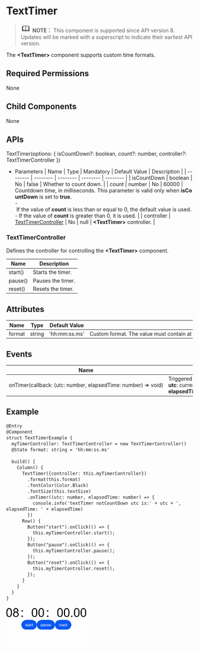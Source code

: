 # TextTimer


> ![icon-note.gif](public_sys-resources/icon-note.gif) **NOTE：**
> This component is supported since API version 8. Updates will be marked with a superscript to indicate their earliest API version.


The **&lt;TextTimer&gt;** component supports custom time formats.


## Required Permissions

None


## Child Components

None


## APIs

TextTimer(options: { isCountDown?: boolean, count?: number, controller?: TextTimerController })

- Parameters
    | Name | Type | Mandatory | Default&nbsp;Value | Description | 
  | -------- | -------- | -------- | -------- | -------- |
  | isCountDown | boolean | No | false | Whether&nbsp;to&nbsp;count&nbsp;down. | 
  | count | number | No | 60000 | Countdown&nbsp;time,&nbsp;in&nbsp;milliseconds.&nbsp;This&nbsp;parameter&nbsp;is&nbsp;valid&nbsp;only&nbsp;when&nbsp;**isCountDown**&nbsp;is&nbsp;set&nbsp;to&nbsp;**true**.<br/>-&nbsp;If&nbsp;the&nbsp;value&nbsp;of&nbsp;**count**&nbsp;is&nbsp;less&nbsp;than&nbsp;or&nbsp;equal&nbsp;to&nbsp;0,&nbsp;the&nbsp;default&nbsp;value&nbsp;is&nbsp;used.<br/>-&nbsp;If&nbsp;the&nbsp;value&nbsp;of&nbsp;**count**&nbsp;is&nbsp;greater&nbsp;than&nbsp;0,&nbsp;it&nbsp;is&nbsp;used. | 
  | controller | [TextTimerController](#texttimercontroller) | No | null | **&lt;TextTimer&gt;**&nbsp;controller. | 


### TextTimerController

Defines the controller for controlling the **&lt;TextTimer&gt;** component.

  | Name | Description | 
| -------- | -------- |
| start() | Starts&nbsp;the&nbsp;timer. | 
| pause() | Pauses&nbsp;the&nbsp;timer. | 
| reset() | Resets&nbsp;the&nbsp;timer. | 


## Attributes

  | Name | Type | Default&nbsp;Value | Description | 
| -------- | -------- | -------- | -------- |
| format | string | 'hh:mm:ss.ms' | Custom&nbsp;format.&nbsp;The&nbsp;value&nbsp;must&nbsp;contain&nbsp;at&nbsp;least&nbsp;one&nbsp;of&nbsp;the&nbsp;following&nbsp;keywords:&nbsp;**hh**,&nbsp;**mm**,&nbsp;**ss**,&nbsp;and&nbsp;**ms**. | 


## Events

  | Name | Description | 
| -------- | -------- |
| onTimer(callback:&nbsp;(utc:&nbsp;number,&nbsp;elapsedTime:&nbsp;number)&nbsp;=&gt;&nbsp;void) | Triggered&nbsp;when&nbsp;the&nbsp;time&nbsp;text&nbsp;changes.<br/>**utc**:&nbsp;currently&nbsp;displayed&nbsp;time,&nbsp;in&nbsp;milliseconds.<br/>**elapsedTime**:&nbsp;elapsed&nbsp;time&nbsp;of&nbsp;the&nbsp;timer,&nbsp;in&nbsp;milliseconds. | 


## Example


```
@Entry
@Component
struct TextTimerExample {
  myTimerController: TextTimerController = new TextTimerController()
  @State format: string = 'hh:mm:ss.ms'

  build() {
    Column() {
      TextTimer({controller: this.myTimerController})
        .format(this.format)
        .fontColor(Color.Black)
        .fontSize(this.textSize)
        .onTimer((utc: number, elapsedTime: number) => {
          console.info('textTimer notCountDown utc is:' + utc + ', elapsedTime: ' + elapsedTime)
        })
      Row() {
        Button("start").onClick(() => {
          this.myTimerController.start();
        });
        Button("pause").onClick(() => {
          this.myTimerController.pause();
        });
        Button("reset").onClick(() => {
          this.myTimerController.reset();
        });
      }
    }
  }
}
```


![en-us_image_0000001257138345](figures/en-us_image_0000001257138345.gif)
